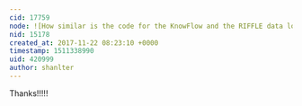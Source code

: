 ```yaml
---
cid: 17759
node: ![How similar is the code for the KnowFlow and the RIFFLE data loggers?](../notes/gretchengehrke/11-13-2017/how-similar-is-the-command-coding-for-the-knowflow-and-the-riffle)
nid: 15178
created_at: 2017-11-22 08:23:10 +0000
timestamp: 1511338990
uid: 420999
author: shanlter
---
```


Thanks!!!!!